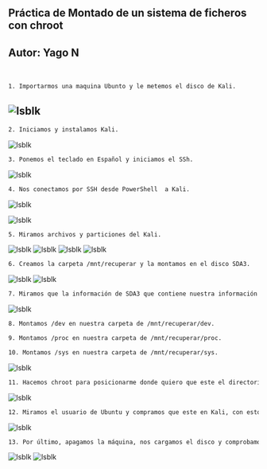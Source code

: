 ## Práctica de Montado de un sistema de ficheros con chroot

**Autor**: Yago N
</br>
---
</br>


```bash
1. Importarmos una maquina Ubunto y le metemos el disco de Kali.
```
![lsblk](./capturas/1.png)
---
```bash
2. Iniciamos y instalamos Kali.
```
![lsblk](/capturas/2.png)


```bash
3. Ponemos el teclado en Español y iniciamos el SSh.
```
![lsblk](/capturas/3.png)


```bash
4. Nos conectamos por SSH desde PowerShell  a Kali.
```
![lsblk](/capturas/4.png)

![lsblk](/capturas/5.png)

```bash
5. Miramos archivos y particiones del Kali.
```
![lsblk](/capturas/6.png)
![lsblk](/capturas/7.png)
![lsblk](/capturas/8.png)
![lsblk](/capturas/9.png)


```bash
6. Creamos la carpeta /mnt/recuperar y la montamos en el disco SDA3.
```
![lsblk](/capturas/10.png)
![lsblk](/capturas/11.png)

```bash
7. Miramos que la información de SDA3 que contiene nuestra información de Ubuntu esta en /mnt/recuperar.
```
![lsblk](/capturas/12.png)


```bash
8. Montamos /dev en nuestra carpeta de /mnt/recuperar/dev.
```


```bash
9. Montamos /proc en nuestra carpeta de /mnt/recuperar/proc.
```


```bash
10. Montamos /sys en nuestra carpeta de /mnt/recuperar/sys.
```
![lsblk](/capturas/13.png)
```bash
11. Hacemos chroot para posicionarme donde quiero que este el directorio raíz.
```
![lsblk](/capturas/14.png)
```bash
12. Miramos el usuario de Ubuntu y compramos que este en Kali, con esto somos root en Ubuntu y le cambiamos la contraseña con passwd  usuario.
```
![lsblk](/capturas/15.png)
```bash
13. Por último, apagamos la máquina, nos cargamos el disco y comprobamos que se le ha cambiado la contraseña al usuario de Ubuntu y que podemos entrar.
```
![lsblk](/capturas/16.png)
![lsblk](/capturas/17.png)
